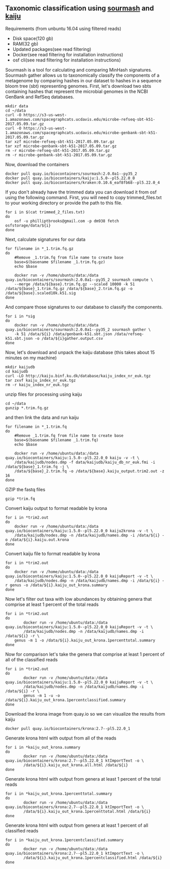 ## Taxonomic classification using [sourmash](http://sourmash.readthedocs.io/en/latest/) and [kaiju](http://kaiju.binf.ku.dk) 


Requirements (from unbuntu 16.04 using filtered reads)

- Disk space(120 gb)
- RAM(32 gb)
- Updated packages(see read filtering)
- Docker(see read filtering for installation instructions)
- osf cli(see read filtering for installation instructions)


Sourmash is a tool for calculating and comparing MinHash signatures. Sourmash gather allows us to taxonomically classify the components of a metagenome by comparing hashes in our dataset to hashes in a sequence bloom tree (sbt) representing genomes. First, let's download two sbts containing hashes that represent the microbial genomes in the NCBI GenBank and RefSeq databases. 

```
mkdir data
cd ~/data
curl -O https://s3-us-west-1.amazonaws.com/spacegraphcats.ucdavis.edu/microbe-refseq-sbt-k51-2017.05.09.tar.gz
curl -O https://s3-us-west-1.amazonaws.com/spacegraphcats.ucdavis.edu/microbe-genbank-sbt-k51-2017.05.09.tar.gz
tar xzf microbe-refseq-sbt-k51-2017.05.09.tar.gz
tar xzf microbe-genbank-sbt-k51-2017.05.09.tar.gz
rm -r microbe-refseq-sbt-k51-2017.05.09.tar.gz
rm -r microbe-genbank-sbt-k51-2017.05.09.tar.gz
```

Now, download the containers

```
docker pull quay.io/biocontainers/sourmash:2.0.0a1--py35_2
docker pull quay.io/biocontainers/kaiju:1.5.0--pl5.22.0_0
docker pull quay.io/biocontainers/kraken:0.10.6_eaf8fb68--pl5.22.0_4
```

If you don't already have the trimmed data you can download it from osf using the following command. First, you will need to copy trimmed_files.txt to your working directory or provide the path to this file. 

```
for i in $(cat trimmed_2_files.txt) 
do 
	osf -u philliptbrooks@gmail.com -p dm938 fetch osfstorage/data/${i} 
done 
```

Next, calculate signatures for our data

```
for filename in *_1.trim.fq.gz
do
	#Remove _1.trim.fq from file name to create base
	base=$(basename $filename _1.trim.fq.gz)
	echo $base

	docker run -v /home/ubuntu/data:/data quay.io/biocontainers/sourmash:2.0.0a1--py35_2 sourmash compute \
	--merge /data/${base}.trim.fq.gz --scaled 10000 -k 51 /data/${base}_1.trim.fq.gz /data/${base}_2.trim.fq.gz -o /data/${base}.scaled10k.k51.sig
done
```

And compare those signatures to our database to classify the components.

```
for i in *sig
do
	docker run -v /home/ubuntu/data:/data quay.io/biocontainers/sourmash:2.0.0a1--py35_2 sourmash gather \
	-k 51 /data/${i} /data/genbank-k51.sbt.json /data/refseq-k51.sbt.json -o /data/${i}gather.output.csv
done
```

Now, let's download and unpack the kaiju database (this takes about 15 minutes on my machine)

```
mkdir kaijudb
cd kaijudb
curl -LO http://kaiju.binf.ku.dk/database/kaiju_index_nr_euk.tgz
tar zxvf kaiju_index_nr_euk.tgz
rm -r kaiju_index_nr_euk.tgz
```

unzip files for processing using kaiju

```
cd ~/data
gunzip *.trim.fq.gz
```

and then link the data and run kaiju

```
for filename in *_1.trim.fq
do
	#Remove _1.trim.fq from file name to create base
	base=$(basename $filename _1.trim.fq)
	echo $base

	docker run -v /home/ubuntu/data:/data quay.io/biocontainers/kaiju:1.5.0--pl5.22.0_0 kaiju -v -t \
	/data/kaijudb/nodes.dmp -f data/kaijudb/kaiju_db_nr_euk.fmi -i /data/${base}_1.trim.fq -j \
	/data/${base}_2.trim.fq -o /data/${base}.kaiju_output.trim2.out -z 16
done
```

GZIP the fastq files

```
gzip *trim.fq
```

Convert kaiju output to format readable by krona

```
for i in *trim2.out
do
	docker run -v /home/ubuntu/data:/data quay.io/biocontainers/kaiju:1.5.0--pl5.22.0_0 kaiju2krona -v -t \
	/data/kaijudb/nodes.dmp -n /data/kaijudb/names.dmp -i /data/${i} -o /data/${i}.kaiju.out.krona
done
```

Convert kaiju file to format readable by krona

```
for i in *trim2.out
do
	docker run -v /home/ubuntu/data:/data quay.io/biocontainers/kaiju:1.5.0--pl5.22.0_0 kaijuReport -v -t \
	/data/kaijudb/nodes.dmp -n /data/kaijudb/names.dmp -i /data/${i} -r genus -o /data/${i}.kaiju_out_krona.summary 
done
```

Now let's filter out taxa with low abundances by obtaining genera that comprise at least 1 percent of the total reads

```
for i in *trim2.out
do
        docker run -v /home/ubuntu/data:/data quay.io/biocontainers/kaiju:1.5.0--pl5.22.0_0 kaijuReport -v -t \
        /data/kaijudb/nodes.dmp -n /data/kaijudb/names.dmp -i /data/${i} -r \
	genus -m 1 -o /data/${i}.kaiju_out_krona.1percenttotal.summary
done
```

Now for comparison let's take the genera that comprise at least 1 percent of all of the classified reads

```
for i in *trim2.out
do
        docker run -v /home/ubuntu/data:/data quay.io/biocontainers/kaiju:1.5.0--pl5.22.0_0 kaijuReport -v -t \
        /data/kaijudb/nodes.dmp -n /data/kaijudb/names.dmp -i /data/${i} -r \
        genus -m 1 -u -o /data/${i}.kaiju_out_krona.1percentclassified.summary
done
```

Download the krona image from quay.io so we can visualize the results from kaiju 

```
docker pull quay.io/biocontainers/krona:2.7--pl5.22.0_1
```

Generate krona html with output from all of the reads

```
for i in *kaiju_out_krona.summary
do
        docker run -v /home/ubuntu/data:/data quay.io/biocontainers/krona:2.7--pl5.22.0_1 ktImportText -o \
        /data/${i}.kaiju_out_krona.all.html /data/${i}
done
```

Generate krona html with output from genera at least 1 percent of the total reads

```
for i in *kaiju_out_krona.1percenttotal.summary
do
        docker run -v /home/ubuntu/data:/data quay.io/biocontainers/krona:2.7--pl5.22.0_1 ktImportText -o \
        /data/${i}.kaiju_out_krona.1percenttotal.html /data/${i}
done
```

Generate krona html with output from genera at least 1 percent of all classified reads

```
for i in *kaiju_out_krona.1percentclassified.summary
do
        docker run -v /home/ubuntu/data:/data quay.io/biocontainers/krona:2.7--pl5.22.0_1 ktImportText -o \
        /data/${i}.kaiju_out_krona.1percentclassified.html /data/${i}
done
```

